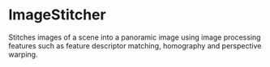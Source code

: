 # ImageStitcher
Stitches images of a scene into a panoramic image
using image processing features such as feature descriptor matching, homography and perspective warping.
